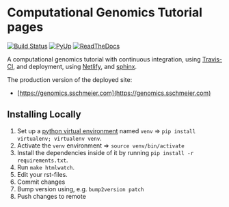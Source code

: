 # Computational Genomics Tutorial pages

[![Build Status](https://travis-ci.org/sschmeier/genomics.svg?branch=master)](https://travis-ci.org/sschmeier/genomics) [![PyUp](https://pyup.io/repos/github/sschmeier/genomics/shield.svg)](https://pyup.io/repos/github/sschmeier/genomics/) [![ReadTheDocs](https://readthedocs.org/projects/genomics/badge/?version=latest)](https://genomics.readthedocs.io/en/latest/?badge=latest)

A computational genomics tutorial with continuous integration, using [Travis-CI](https://travis-ci.org/),
and deployment, using [Netlify](https://www.netlify.com/), and [sphinx](http://www.sphinx-doc.org/).

The production version of the deployed site: 
 - [https://genomics.sschmeier.com](https://genomics.sschmeier.com)

## Installing Locally

1. Set up a [python virtual environment](https://packaging.python.org/guides/installing-using-pip-and-virtualenv/)
   named `venv` => `pip install virtualenv; virtualenv venv`.
2. Activate the `venv` environment => `source venv/bin/activate`
3. Install the dependencies inside of it by running  `pip install -r requirements.txt`.
4. Run `make htmlwatch`.
5. Edit your rst-files.
6. Commit changes
7. Bump version using, e.g. `bump2version patch`
8. Push changes to remote
